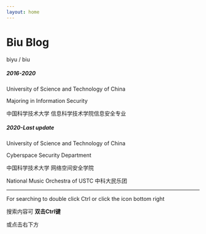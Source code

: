 ```yaml
---
layout: home
---
```

# Biu Blog

biyu / biu

##### **2016-2020**

University of Science and Technology of China

Majoring in Information Security

中国科学技术大学 信息科学技术学院信息安全专业


##### **2020-Last update**

University of Science and Technology of China

Cyberspace Security Department

中国科学技术大学 网络空间安全学院 



National Music Orchestra of USTC 中科大民乐团

------

For searching to double click Ctrl or click the icon bottom right

搜索内容可 **双击Ctrl键**

或点击右下方
